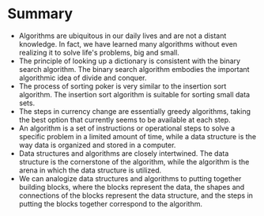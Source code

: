 # Summary

- Algorithms are ubiquitous in our daily lives and are not a distant knowledge. In fact, we have learned many algorithms without even realizing it to solve life's problems, big and small.
- The principle of looking up a dictionary is consistent with the binary search algorithm. The binary search algorithm embodies the important algorithmic idea of divide and conquer.
- The process of sorting poker is very similar to the insertion sort algorithm. The insertion sort algorithm is suitable for sorting small data sets.
- The steps in currency change are essentially greedy algorithms, taking the best option that currently seems to be available at each step.
- An algorithm is a set of instructions or operational steps to solve a specific problem in a limited amount of time, while a data structure is the way data is organized and stored in a computer.
- Data structures and algorithms are closely intertwined. The data structure is the cornerstone of the algorithm, while the algorithm is the arena in which the data structure is utilized.
- We can analogize data structures and algorithms to putting together building blocks, where the blocks represent the data, the shapes and connections of the blocks represent the data structure, and the steps in putting the blocks together correspond to the algorithm.
